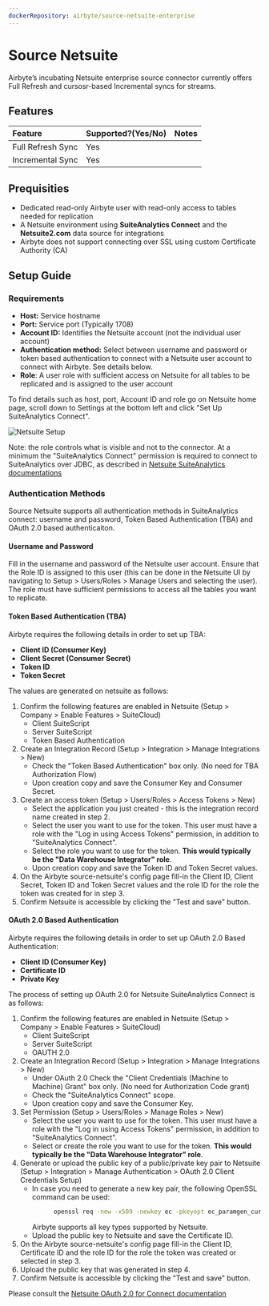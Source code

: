 ```yaml
---
dockerRepository: airbyte/source-netsuite-enterprise
---
```

# Source Netsuite

Airbyte’s incubating Netsuite enterprise source connector currently offers Full Refresh and cursosr-based Incremental syncs for streams.

## Features

| Feature           | Supported?\(Yes/No\) | Notes |
| :---------------- | :------------------- | :---- |
| Full Refresh Sync | Yes                  |       |
| Incremental Sync  | Yes                  |       |

## Prequisities

- Dedicated read-only Airbyte user with read-only access to tables needed for replication
- A Netsuite environment using **SuiteAnalytics Connect** and the **Netsuite2.com** data source for integrations
- Airbyte does not support connecting over SSL using custom Certificate Authority (CA)

## Setup Guide

### Requirements

- **Host:** Service hostname
- **Port:** Service port (Typically 1708)
- **Account ID:** Identifies the Netsuite account (not the individual user account)
- **Authentication method:** Select between username and password or token based authentication to connect with a Netsuite user account to connect with Airbyte. See details below.
- **Role**: A user role with sufficient access on Netsuite for all tables to be replicated and is assigned to the user account

To find details such as host, port, Account ID and role go on Netsuite home page, scroll down to Settings at the bottom left and click "Set Up SuiteAnalytics Connect".

![Netsuite Setup](/assets/docs/enterprise-connectors/netsuite-setup.png)

Note: the role controls what is visible and not to the connector. At a minimum the "SuiteAnalytics Connect" permission is required to connect to SuiteAnalytics over JDBC, as described in [Netsuite SuiteAnalytics documentations](https://docs.oracle.com/en/cloud/saas/netsuite/ns-online-help/section_4102771016.html#To-set-up-SuiteAnalytics-Connect-permissions-using-Manage-Roles%3A)

### Authentication Methods
Source Netsuite supports all authentication methods in SuiteAnalytics connect: username and password, Token Based Authentication (TBA) and OAuth 2.0 based authenticaiton.
#### Username and Password
Fill in the username and password of the Netsuite user account.
Ensure that the Role ID is assigned to this user (this can be done in the Netsuite UI by navigating to Setup > Users/Roles > Manage Users and selecting the user). The role must have sufficient permissions to access all the tables you want to replicate.

#### Token Based Authentication (TBA)
Airbyte requires the following details in order to set up TBA:
- **Client ID (Consumer Key)**
- **Client Secret (Consumer Secret)**
- **Token ID**
- **Token Secret**

The values are generated on netsuite as follows:
1. Confirm the following features are enabled in Netsuite (Setup > Company > Enable Features > SuiteCloud)
   - Client SuiteScript
   - Server SuiteScript
   - Token Based Authentication
2. Create an Integration Record (Setup > Integration > Manage Integrations > New)
   - Check the "Token Based Authentication" box only. (No need for TBA Authorization Flow)
   - Upon creation copy and save the Consumer Key and Consumer Secret.
3. Create an access token (Setup > Users/Roles > Access Tokens > New)
   - Select the application you just created - this is the integration record name created in step 2.
   - Select the user you want to use for the token. This user must have a role with the "Log in using Access Tokens" permission, in addition to "SuiteAnalytics Connect".
   - Select the role you want to use for the token. **This would typically be the "Data Warehouse Integrator" role**.
   - Upon creation copy and save the Token ID and Token Secret values.
4. On the Airbyte source-netsuite's config page fill-in the Client ID, Client Secret, Token ID and Token Secret values and the role ID for the role the token was created for in step 3.
5. Confirm Netsuite is accessible by clicking the "Test and save" button.

#### OAuth 2.0 Based Authentication
Airbyte requires the following details in order to set up OAuth 2.0 Based Authentication:
- **Client ID (Consumer Key)**
- **Certificate ID**
- **Private Key**

The process of setting up OAuth 2.0 for Netsuite SuiteAnalytics Connect is as follows:
1. Confirm the following features are enabled in Netsuite (Setup > Company > Enable Features > SuiteCloud)
    - Client SuiteScript
    - Server SuiteScript
    - OAUTH 2.0
2. Create an Integration Record (Setup > Integration > Manage Integrations > New)
    - Under OAuth 2.0 Check the "Client Credentials (Machine to Machine) Grant" box only. (No need for Authorization Code grant)
    - Check the "SuiteAnalytics Connect" scope.
    - Upon creation copy and save the Consumer Key.
3. Set Permission (Setup > Users/Roles > Manage Roles > New)
    - Select the user you want to use for the token. This user must have a role with the "Log in using Access Tokens" permission, in addition to "SuiteAnalytics Connect".
    - Select or create the role you want to use for the token. **This would typically be the "Data Warehouse Integrator" role**.
4. Generate or upload the public key of a public/private key pair to Netsuite (Setup > Integration > Manage Authentication > OAuth 2.0 Client Credentials Setup)
    - In case you need to generate a new key pair, the following OpenSSL command can be used:
      ```bash
            openssl req -new -x509 -newkey ec -pkeyopt ec_paramgen_curve:prime256v1 -pkeyopt ec_param_enc:named_curve -nodes -days 365 -out public.pem -keyout private.pem
      ```
      Airbyte supports all key types supported by Netsuite.
    - Upload the public key to Netsuite and save the Certificate ID.
5. On the Airbyte source-netsuite's config page fill-in the Client ID, Certificate ID and the role ID for the role the token was created or selected in step 3.
6. Upload the public key that was generated in step 4.
7. Confirm Netsuite is accessible by clicking the "Test and save" button.

Please consult the [Netsuite OAuth 2.0 for Connect documentation](https://docs.oracle.com/en/cloud/saas/netsuite/ns-online-help/article_0907012138.html)






